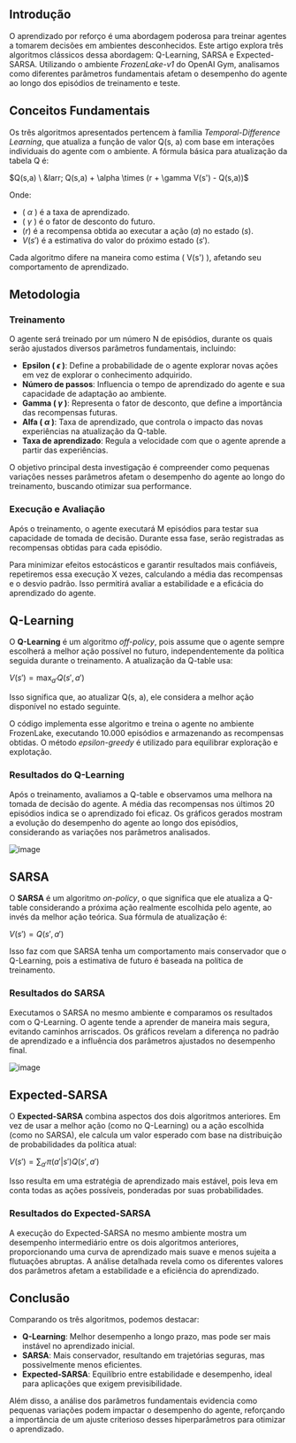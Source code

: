 ## Introdução

O aprendizado por reforço é uma abordagem poderosa para treinar agentes a tomarem decisões em ambientes desconhecidos. Este artigo explora três algoritmos clássicos dessa abordagem: Q-Learning, SARSA e Expected-SARSA. Utilizando o ambiente *FrozenLake-v1* do OpenAI Gym, analisamos como diferentes parâmetros fundamentais afetam o desempenho do agente ao longo dos episódios de treinamento e teste.

## Conceitos Fundamentais

Os três algoritmos apresentados pertencem à família *Temporal-Difference Learning*, que atualiza a função de valor Q(s, a) com base em interações individuais do agente com o ambiente. A fórmula básica para atualização da tabela Q é:

$Q(s,a) \ &larr; Q(s,a) + \alpha \times (r + \gamma V(s') - Q(s,a))$

Onde:
- \( $\alpha$ \) é a taxa de aprendizado.
- \( $\gamma$ \) é o fator de desconto do futuro.
- $( r )$ é a recompensa obtida ao executar a ação $( a )$ no estado $( s )$.
- $V(s')$ é a estimativa do valor do próximo estado $( s' )$.

Cada algoritmo difere na maneira como estima \( V(s') \), afetando seu comportamento de aprendizado.

## Metodologia

### Treinamento

O agente será treinado por um número N de episódios, durante os quais serão ajustados diversos parâmetros fundamentais, incluindo:
- **Epsilon ( $\epsilon$ )**: Define a probabilidade de o agente explorar novas ações em vez de explorar o conhecimento adquirido.
- **Número de passos**: Influencia o tempo de aprendizado do agente e sua capacidade de adaptação ao ambiente.
- **Gamma ( $\gamma$ )**: Representa o fator de desconto, que define a importância das recompensas futuras.
- **Alfa ( $\alpha$ )**: Taxa de aprendizado, que controla o impacto das novas experiências na atualização da Q-table.
- **Taxa de aprendizado**: Regula a velocidade com que o agente aprende a partir das experiências.

O objetivo principal desta investigação é compreender como pequenas variações nesses parâmetros afetam o desempenho do agente ao longo do treinamento, buscando otimizar sua performance.

### Execução e Avaliação

Após o treinamento, o agente executará M episódios para testar sua capacidade de tomada de decisão. Durante essa fase, serão registradas as recompensas obtidas para cada episódio.

Para minimizar efeitos estocásticos e garantir resultados mais confiáveis, repetiremos essa execução X vezes, calculando a média das recompensas e o desvio padrão. Isso permitirá avaliar a estabilidade e a eficácia do aprendizado do agente.

## Q-Learning

O **Q-Learning** é um algoritmo *off-policy*, pois assume que o agente sempre escolherá a melhor ação possível no futuro, independentemente da política seguida durante o treinamento. A atualização da Q-table usa:

$V(s') = \max_{a'} Q(s', a')$

Isso significa que, ao atualizar Q(s, a), ele considera a melhor ação disponível no estado seguinte.

O código implementa esse algoritmo e treina o agente no ambiente FrozenLake, executando 10.000 episódios e armazenando as recompensas obtidas. O método *epsilon-greedy* é utilizado para equilibrar exploração e explotação.

### Resultados do Q-Learning

Após o treinamento, avaliamos a Q-table e observamos uma melhora na tomada de decisão do agente. A média das recompensas nos últimos 20 episódios indica se o aprendizado foi eficaz. Os gráficos gerados mostram a evolução do desempenho do agente ao longo dos episódios, considerando as variações nos parâmetros analisados.

![image](https://github.com/user-attachments/assets/4207fd32-5260-4345-91bc-c8f9d237ef1e)


## SARSA

O **SARSA** é um algoritmo *on-policy*, o que significa que ele atualiza a Q-table considerando a próxima ação realmente escolhida pelo agente, ao invés da melhor ação teórica. Sua fórmula de atualização é:

$V(s') = Q(s', a')$

Isso faz com que SARSA tenha um comportamento mais conservador que o Q-Learning, pois a estimativa de futuro é baseada na política de treinamento.

### Resultados do SARSA

Executamos o SARSA no mesmo ambiente e comparamos os resultados com o Q-Learning. O agente tende a aprender de maneira mais segura, evitando caminhos arriscados. Os gráficos revelam a diferença no padrão de aprendizado e a influência dos parâmetros ajustados no desempenho final.

![image](https://github.com/user-attachments/assets/56d5bd00-4ac7-4b12-be13-24c108417950)

## Expected-SARSA

O **Expected-SARSA** combina aspectos dos dois algoritmos anteriores. Em vez de usar a melhor ação (como no Q-Learning) ou a ação escolhida (como no SARSA), ele calcula um valor esperado com base na distribuição de probabilidades da política atual:

$V(s') = \sum_{a'} \pi(a'|s') Q(s',a')$

Isso resulta em uma estratégia de aprendizado mais estável, pois leva em conta todas as ações possíveis, ponderadas por suas probabilidades.

### Resultados do Expected-SARSA

A execução do Expected-SARSA no mesmo ambiente mostra um desempenho intermediário entre os dois algoritmos anteriores, proporcionando uma curva de aprendizado mais suave e menos sujeita a flutuações abruptas. A análise detalhada revela como os diferentes valores dos parâmetros afetam a estabilidade e a eficiência do aprendizado.

## Conclusão

Comparando os três algoritmos, podemos destacar:
- **Q-Learning**: Melhor desempenho a longo prazo, mas pode ser mais instável no aprendizado inicial.
- **SARSA**: Mais conservador, resultando em trajetórias seguras, mas possivelmente menos eficientes.
- **Expected-SARSA**: Equilíbrio entre estabilidade e desempenho, ideal para aplicações que exigem previsibilidade.

Além disso, a análise dos parâmetros fundamentais evidencia como pequenas variações podem impactar o desempenho do agente, reforçando a importância de um ajuste criterioso desses hiperparâmetros para otimizar o aprendizado.
